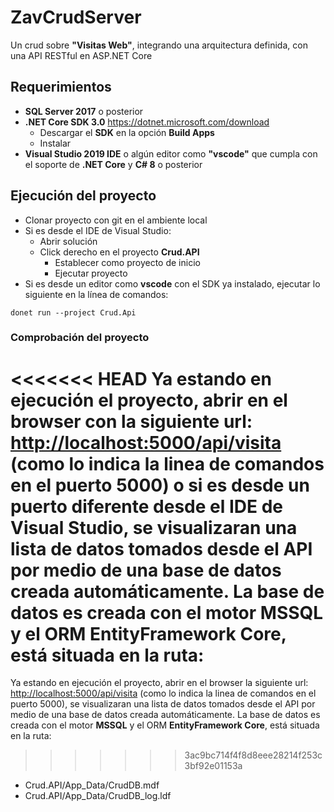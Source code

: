 # ZavCrudServer

Un crud sobre **"Visitas Web"**, integrando una arquitectura definida, con una API RESTful en ASP.NET Core

## Requerimientos

* **SQL Server 2017** o posterior
* **.NET Core SDK 3.0** <https://dotnet.microsoft.com/download>
  * Descargar el **SDK** en la opción **Build Apps**
  * Instalar
* **Visual Studio 2019 IDE** o algún editor como **"vscode"** que cumpla con el soporte de **.NET Core** y **C# 8** o posterior

## Ejecución del proyecto

* Clonar proyecto con git en el ambiente local
* Si es desde el IDE de Visual Studio:
  * Abrir solución
  * Click derecho en el proyecto **Crud.API**
    * Establecer como proyecto de inicio
    * Ejecutar proyecto
* Si es desde un editor como **vscode** con el SDK ya instalado, ejecutar lo siguiente en la línea de comandos:

```shell
donet run --project Crud.Api
```

### Comprobación del proyecto

<<<<<<< HEAD
Ya estando en ejecución el proyecto, abrir en el browser con la siguiente url: <http://localhost:5000/api/visita> (como lo indica la linea de comandos en el puerto 5000) o si es desde un puerto diferente desde el IDE de Visual Studio, se visualizaran una lista de datos tomados desde el API por medio de una base de datos creada automáticamente. La base de datos es creada con el motor **MSSQL** y el ORM **EntityFramework Core**, está situada en la ruta:
=======
Ya estando en ejecución el proyecto, abrir en el browser la siguiente url: <http://localhost:5000/api/visita> (como lo indica la linea de comandos en el puerto 5000), se visualizaran una lista de datos tomados desde el API por medio de una base de datos creada automáticamente. La base de datos es creada con el motor **MSSQL** y el ORM **EntityFramework Core**, está situada en la ruta:
>>>>>>> 3ac9bc714f4f8d8eee28214f253c3bf92e01153a

* Crud.API/App_Data/CrudDB.mdf
* Crud.API/App_Data/CrudDB_log.ldf
